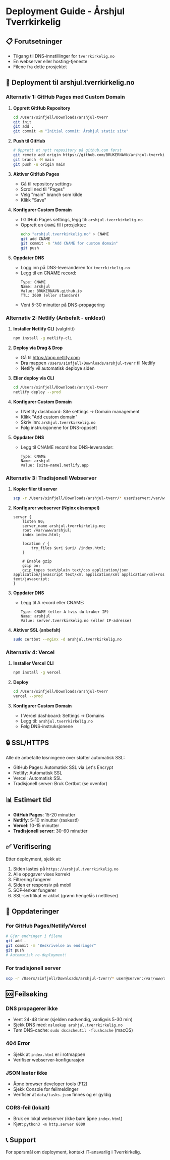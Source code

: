 # Deployment Guide - Årshjul Tverrkirkelig

## 📋 Forutsetninger

- Tilgang til DNS-innstillinger for `tverrkirkelig.no`
- En webserver eller hosting-tjeneste
- Filene fra dette prosjektet

## 🚀 Deployment til arshjul.tverrkirkelig.no

### Alternativ 1: GitHub Pages med Custom Domain

1. **Opprett GitHub Repository**
   ```bash
   cd /Users/sinfjell/Downloads/arshjul-tverr
   git init
   git add .
   git commit -m "Initial commit: Årshjul static site"
   ```

2. **Push til GitHub**
   ```bash
   # Opprett et nytt repository på github.com først
   git remote add origin https://github.com/BRUKERNAVN/arshjul-tverrkirkelig.git
   git branch -M main
   git push -u origin main
   ```

3. **Aktiver GitHub Pages**
   - Gå til repository settings
   - Scroll ned til "Pages"
   - Velg "main" branch som kilde
   - Klikk "Save"

4. **Konfigurer Custom Domain**
   - I GitHub Pages settings, legg til: `arshjul.tverrkirkelig.no`
   - Opprett en `CNAME` fil i prosjektet:
     ```bash
     echo "arshjul.tverrkirkelig.no" > CNAME
     git add CNAME
     git commit -m "Add CNAME for custom domain"
     git push
     ```

5. **Oppdater DNS**
   - Logg inn på DNS-leverandøren for `tverrkirkelig.no`
   - Legg til en CNAME record:
     ```
     Type: CNAME
     Name: arshjul
     Value: BRUKERNAVN.github.io
     TTL: 3600 (eller standard)
     ```
   - Vent 5-30 minutter på DNS-propagering

### Alternativ 2: Netlify (Anbefalt - enklest)

1. **Installer Netlify CLI** (valgfritt)
   ```bash
   npm install -g netlify-cli
   ```

2. **Deploy via Drag & Drop**
   - Gå til https://app.netlify.com
   - Dra mappen `/Users/sinfjell/Downloads/arshjul-tverr` til Netlify
   - Netlify vil automatisk deploye siden

3. **Eller deploy via CLI**
   ```bash
   cd /Users/sinfjell/Downloads/arshjul-tverr
   netlify deploy --prod
   ```

4. **Konfigurer Custom Domain**
   - I Netlify dashboard: Site settings → Domain management
   - Klikk "Add custom domain"
   - Skriv inn: `arshjul.tverrkirkelig.no`
   - Følg instruksjonene for DNS-oppsett

5. **Oppdater DNS**
   - Legg til CNAME record hos DNS-leverandør:
     ```
     Type: CNAME
     Name: arshjul
     Value: [site-name].netlify.app
     ```

### Alternativ 3: Tradisjonell Webserver

1. **Kopier filer til server**
   ```bash
   scp -r /Users/sinfjell/Downloads/arshjul-tverr/* user@server:/var/www/arshjul
   ```

2. **Konfigurer webserver (Nginx eksempel)**
   ```nginx
   server {
       listen 80;
       server_name arshjul.tverrkirkelig.no;
       root /var/www/arshjul;
       index index.html;

       location / {
           try_files $uri $uri/ /index.html;
       }

       # Enable gzip
       gzip on;
       gzip_types text/plain text/css application/json application/javascript text/xml application/xml application/xml+rss text/javascript;
   }
   ```

3. **Oppdater DNS**
   - Legg til A record eller CNAME:
     ```
     Type: CNAME (eller A hvis du bruker IP)
     Name: arshjul
     Value: server.tverrkirkelig.no (eller IP-adresse)
     ```

4. **Aktiver SSL (anbefalt)**
   ```bash
   sudo certbot --nginx -d arshjul.tverrkirkelig.no
   ```

### Alternativ 4: Vercel

1. **Installer Vercel CLI**
   ```bash
   npm install -g vercel
   ```

2. **Deploy**
   ```bash
   cd /Users/sinfjell/Downloads/arshjul-tverr
   vercel --prod
   ```

3. **Konfigurer Custom Domain**
   - I Vercel dashboard: Settings → Domains
   - Legg til: `arshjul.tverrkirkelig.no`
   - Følg DNS-instruksjonene

## 🔒 SSL/HTTPS

Alle de anbefalte løsningene over støtter automatisk SSL:
- GitHub Pages: Automatisk SSL via Let's Encrypt
- Netlify: Automatisk SSL
- Vercel: Automatisk SSL
- Tradisjonell server: Bruk Certbot (se ovenfor)

## 📊 Estimert tid

- **GitHub Pages**: 15-20 minutter
- **Netlify**: 5-10 minutter (raskest!)
- **Vercel**: 10-15 minutter
- **Tradisjonell server**: 30-60 minutter

## ✅ Verifisering

Etter deployment, sjekk at:
1. Siden lastes på `https://arshjul.tverrkirkelig.no`
2. Alle oppgaver vises korrekt
3. Filtrering fungerer
4. Siden er responsiv på mobil
5. SOP-lenker fungerer
6. SSL-sertifikat er aktivt (grønn hengelås i nettleser)

## 🔄 Oppdateringer

### For GitHub Pages/Netlify/Vercel
```bash
# Gjør endringer i filene
git add .
git commit -m "Beskrivelse av endringer"
git push
# Automatisk re-deployment!
```

### For tradisjonell server
```bash
scp -r /Users/sinfjell/Downloads/arshjul-tverr/* user@server:/var/www/arshjul
```

## 🆘 Feilsøking

### DNS propagerer ikke
- Vent 24-48 timer (sjelden nødvendig, vanligvis 5-30 min)
- Sjekk DNS med: `nslookup arshjul.tverrkirkelig.no`
- Tøm DNS-cache: `sudo dscacheutil -flushcache` (macOS)

### 404 Error
- Sjekk at `index.html` er i rotmappen
- Verifiser webserver-konfigurasjon

### JSON laster ikke
- Åpne browser developer tools (F12)
- Sjekk Console for feilmeldinger
- Verifiser at `data/tasks.json` finnes og er gyldig

### CORS-feil (lokalt)
- Bruk en lokal webserver (ikke bare åpne `index.html`)
- Kjør: `python3 -m http.server 8000`

## 📞 Support

For spørsmål om deployment, kontakt IT-ansvarlig i Tverrkirkelig.

